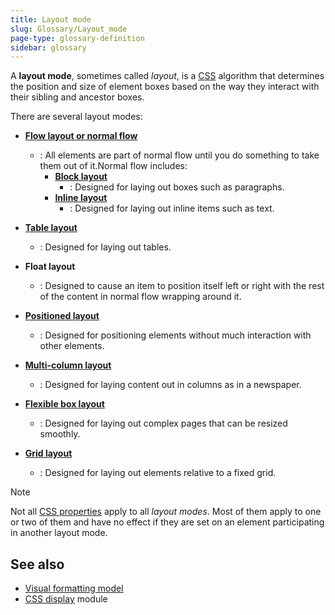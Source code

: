 ```yaml
---
title: Layout mode
slug: Glossary/Layout_mode
page-type: glossary-definition
sidebar: glossary
---
```


A **layout mode**, sometimes called _layout_, is a [CSS](/en-US/docs/Web/CSS) algorithm that determines the position and size of element boxes based on the way they interact with their sibling and ancestor boxes.

There are several layout modes:

- **[Flow layout or normal flow](/en-US/docs/Web/CSS/CSS_display/Flow_layout)**
  - : All elements are part of normal flow until you do something to take them out of it.Normal flow includes:
    - **[Block layout](/en-US/docs/Web/CSS/CSS_display/Block_and_inline_layout_in_normal_flow)**
      - : Designed for laying out boxes such as paragraphs.
    - **[Inline layout](/en-US/docs/Web/CSS/CSS_inline_layout)**
      - : Designed for laying out inline items such as text.

- **[Table layout](/en-US/docs/Web/CSS/CSS_table)**
  - : Designed for laying out tables.
- **Float layout**
  - : Designed to cause an item to position itself left or right with the rest of the content in normal flow wrapping around it.
- **[Positioned layout](/en-US/docs/Web/CSS/CSS_positioned_layout)**
  - : Designed for positioning elements without much interaction with other elements.
- **[Multi-column layout](/en-US/docs/Web/CSS/CSS_multicol_layout)**
  - : Designed for laying content out in columns as in a newspaper.
- **[Flexible box layout](/en-US/docs/Web/CSS/CSS_flexible_box_layout)**
  - : Designed for laying out complex pages that can be resized smoothly.
- **[Grid layout](/en-US/docs/Web/CSS/CSS_grid_layout)**
  - : Designed for laying out elements relative to a fixed grid.

> [!NOTE]
> Not all [CSS properties](/en-US/docs/Web/CSS/Reference) apply to all _layout modes_. Most of them apply to one or two of them and have no effect if they are set on an element participating in another layout mode.

## See also

- [Visual formatting model](/en-US/docs/Web/CSS/CSS_display/Visual_formatting_model)
- [CSS display](/en-US/docs/Web/CSS/CSS_display) module
